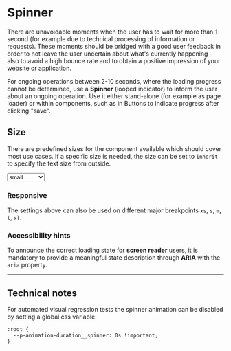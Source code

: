 # Spinner

There are unavoidable moments when the user has to wait for more than 1 second (for example due to technical processing
of information or requests). These moments should be bridged with a good user feedback in order to not leave the user
uncertain about what's currently happening - also to avoid a high bounce rate and to obtain a positive impression of
your website or application.

For ongoing operations between 2-10 seconds, where the loading progress cannot be determined, use a **Spinner** (looped
indicator) to inform the user about an ongoing operation. Use it either stand-alone (for example as page loader) or
within components, such as in Buttons to indicate progress after clicking "save".

<TableOfContents></TableOfContents>

## Size

There are predefined sizes for the component available which should cover most use cases. If a specific size is needed,
the size can be set to `inherit` to specify the text size from outside.

<Playground :markup="sizeMarkup" :config="config">
  <select v-model="size" aria-label="Select size">
    <option disabled>Select size</option>
    <option>small</option>
    <option>medium</option>
    <option>large</option>
    <option>inherit</option>
  </select>
</Playground>

### Responsive

The settings above can also be used on different major breakpoints `xs`, `s`, `m`, `l`, `xl`.

<Playground :markup="responsive" :config="config"></Playground>

### <A11yIcon></A11yIcon> Accessibility hints

To announce the correct loading state for **screen reader** users, it is mandatory to provide a meaningful state
description through **ARIA** with the `aria` property.

---

## Technical notes

For automated visual regression tests the spinner animation can be disabled by setting a global css variable:

```
:root {
  --p-animation-duration__spinner: 0s !important;
}
```

<script lang="ts">
import Vue from 'vue';
import Component from 'vue-class-component';

@Component
export default class Code extends Vue {
  config = { themeable: true };
  
  size = 'small';
  
  get sizeMarkup() {
    const style = this.size === 'inherit' ? ' style="width: 96px; height: 96px;"' : '';
    return `<p-spinner size="${this.size}"${style} aria="{ 'aria-label': 'Loading page content' }" />`;
  }
  
  responsive =
`<p-spinner size="{ base: 'small', l: 'medium' }" aria="{ 'aria-label': 'Loading page content' }" />`;

}
</script>
